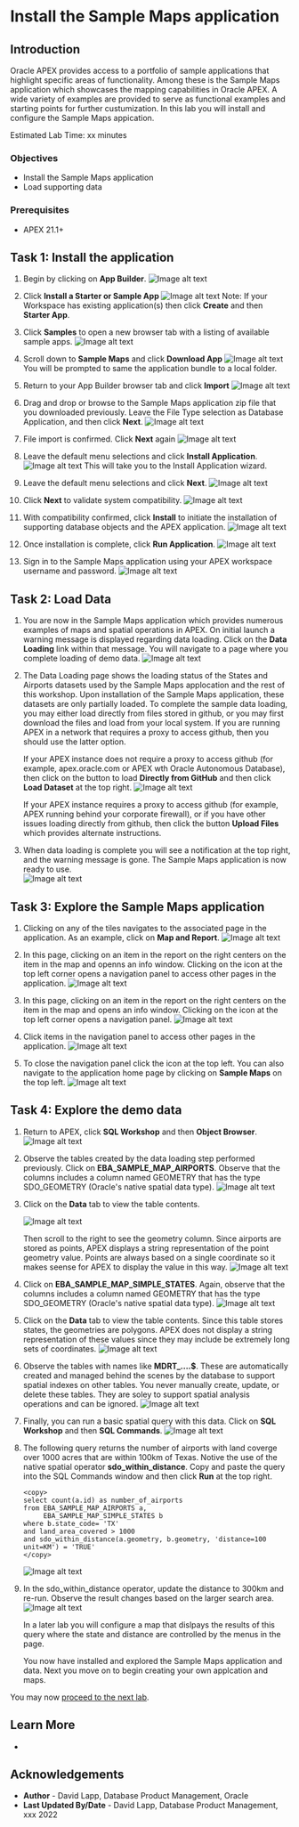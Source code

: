 # Install the Sample Maps application


## Introduction

Oracle APEX provides access to a portfolio of sample applications that highlight specific areas of functionality. Among these is the Sample Maps application which showcases the mapping capabilities in Oracle APEX. A wide variety of examples are provided to serve as functional examples and starting points for further custumization. In this lab you will install and configure the Sample Maps appication. 

Estimated Lab Time: xx minutes

### Objectives

* Install the Sample Maps application
* Load supporting data

### Prerequisites

* APEX 21.1+


## Task 1: Install the application

1. Begin by clicking on **App Builder**.
![Image alt text](images/install-sample-maps-00.png)

2. Click **Install a Starter or Sample App**
![Image alt text](images/install-sample-maps-01.png)
Note: If your Workspace has existing application(s) then click **Create** and then **Starter App**.

3. Click **Samples** to open a new browser tab with a listing of available sample apps.
![Image alt text](images/install-sample-maps-02.png)

4. Scroll down to **Sample Maps** and click **Download App**
![Image alt text](images/install-sample-maps-03.png)
You will be prompted to same the application bundle to a local folder. 

5. Return to your App Builder browser tab and click **Import**
![Image alt text](images/install-sample-maps-04.png)

6. Drag and drop or browse to the Sample Maps application zip file that you downloaded previously.  Leave the File Type selection as Database Application, and then click **Next**.
![Image alt text](images/install-sample-maps-05.png)

7. File import is confirmed. Click **Next** again
![Image alt text](images/install-sample-maps-06.png)

8. Leave the default menu selections and click **Install Application**.
![Image alt text](images/install-sample-maps-07.png)
This will take you to the Install Application wizard.

9. Leave the default menu selections and click **Next**. 
![Image alt text](images/install-sample-maps-08.png)

10.  Click **Next** to validate system compatibility. 
![Image alt text](images/install-sample-maps-09.png)

11.  With compatibility confirmed, click **Install** to initiate the installation of supporting database objects and the APEX application. 
![Image alt text](images/install-sample-maps-10.png)

12.  Once installation is complete, click **Run Application**. 
![Image alt text](images/install-sample-maps-11.png)

13.  Sign in to the Sample Maps application using your APEX workspace username and password.
![Image alt text](images/install-sample-maps-12.png)

## Task 2: Load Data

1. You are now in the Sample Maps application which provides numerous examples of maps and spatial operations in APEX. On initial launch a warning message is displayed regarding data loading. Click on the **Data Loading** link within that message. You will navigate to a page where you complete loading of demo data.
![Image alt text](images/install-sample-maps-13.png)

2. The Data Loading page shows the loading status of the States and Airports datasets used by the Sample Maps applocation and the rest of this workshop. Upon installation of the Sample Maps application, these datasets are only partially loaded. To complete the sample data loading, you may either load directly from files stored in github, or you may first download the files and load from your local system. If you are running APEX in a network that requires a proxy to access github, then you should use the latter option.
   
   If your APEX instance does not require a proxy to access github (for example, apex.oracle.com or APEX wth Oracle Autonomous Database), then click on the button to load **Directly from GitHub** and then click **Load Dataset** at the top right.
![Image alt text](images/install-sample-maps-14.png)

   If your APEX instance requires a proxy to access github (for example, APEX running behind your corporate firewall), or if you have other issues loading directly from github, then click the button **Upload Files** which provides alternate instructions.

1.  When data loading is complete you will see a notification at the top right, and the warning message is gone. The Sample Maps application is now ready to use.  
![Image alt text](images/install-sample-maps-15.png)


## Task 3: Explore the Sample Maps application

1. Clicking on any of the tiles navigates to the associated page in the application. As an example, click on **Map and Report**.
   ![Image alt text](images/install-sample-maps-16.png)

2. In this page, clicking on an item in the report on the right centers on the item in the map and openns an info window. Clicking on the icon at the top left corner opens a navigation panel to access other pages in the application. 
   ![Image alt text](images/install-sample-maps-17.png)

3. In this page, clicking on an item in the report on the right centers on the item in the map and opens an info window. Clicking on the icon at the top left corner opens a navigation panel. 
   ![Image alt text](images/install-sample-maps-17.png)

4. Click items in the navigation panel to access other pages in the application. 
   ![Image alt text](images/install-sample-maps-18.png)


5. To close the navigation panel click the icon at the top left. You can also navigate to the application home page by clicking on **Sample Maps** on the top left.
   ![Image alt text](images/install-sample-maps-19.png)


## Task 4: Explore the demo data

1. Return to APEX, click **SQL Workshop** and then **Object Browser**.
   ![Image alt text](images/install-sample-maps-20.png)

2. Observe the tables created by the data loading step performed previously. Click on **EBA\_SAMPLE\_MAP\_AIRPORTS**. Observe that the columns includes a column named GEOMETRY that has the type SDO\_GEOMETRY (Oracle's native spatial data type).
   ![Image alt text](images/install-sample-maps-21.png)

3.  Click on the **Data** tab to view the table contents. 
   
       ![Image alt text](images/install-sample-maps-22.png)

       Then scroll to the right to see the geometry column. Since airports are stored as points, APEX displays a string representation of the point geometry value. Points are always based on a single coordinate so it makes seense for APEX to display the value in this way. 
       ![Image alt text](images/install-sample-maps-23.png)

4. Click on **EBA\_SAMPLE\_MAP\_SIMPLE_STATES**. Again, observe that the columns includes a column named GEOMETRY that has the type SDO\_GEOMETRY (Oracle's native spatial data type).
   ![Image alt text](images/install-sample-maps-24.png)

5. Click on the **Data** tab to view the table contents. Since this table stores states, the geometries are polygons. APEX does not display a string representation of these values since they may include be extremely long sets of coordinates.
   ![Image alt text](images/install-sample-maps-25.png)

6. Observe the tables with names like **MDRT_....$**. These are automatically created and managed behind the scenes by the database to support spatial indexes on other tables. You never manually create, update, or delete these tables. They are soley to support spatial analysis operations and can be ignored.
   ![Image alt text](images/install-sample-maps-26.png)

6. Finally, you can run a basic spatial query with this data.  Click on **SQL Workshop** and then  **SQL Commands**.
  ![Image alt text](images/install-sample-maps-27.png)

7. The following query returns the number of airports with land coverge over 1000 acres that are within 100km of Texas. Notive the use of the native spatial operator **sdo\_within\_distance**.  Copy and paste the query into the SQL Commands window and then click **Run** at the top right.

      ```
      <copy>
      select count(a.id) as number_of_airports
      from EBA_SAMPLE_MAP_AIRPORTS a, 
           EBA_SAMPLE_MAP_SIMPLE_STATES b
      where b.state_code= 'TX'
      and land_area_covered > 1000
      and sdo_within_distance(a.geometry, b.geometry, 'distance=100 unit=KM') = 'TRUE'
      </copy>
      ```

     ![Image alt text](images/install-sample-maps-28.png)

 8. In the sdo\_within\_distance operator, update the distance to 300km and re-run. Observe the result changes based on the larger search area.
     ![Image alt text](images/install-sample-maps-29.png)    

      In a later lab you will configure a map that dislpays the results of this query where the state and distance are controlled by the menus in the page.

      You now have installed and explored the Sample Maps application and data. Next you move on to begin creating your own applcation and maps.


You may now [proceed to the next lab](#next).

## Learn More
* 

## Acknowledgements
* **Author** - David Lapp, Database Product Management, Oracle
* **Last Updated By/Date**  - David Lapp, Database Product Management, xxx 2022

